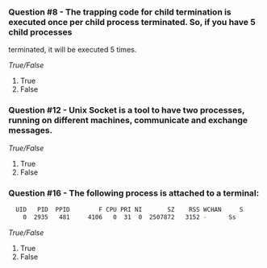 ### Question #8 - The trapping code for child termination is executed once per child process terminated. So, if you have 5 child processes
terminated, it will be executed 5 times.

*True/False*

1. True
2. False

### Question #12 - Unix Socket is a tool to have two processes, running on different machines, communicate and exchange messages.

*True/False*

1. True
2. False

### Question #16 - The following process is attached to a terminal:
``` bash
  UID   PID  PPID        F CPU PRI NI       SZ    RSS WCHAN     S             ADDR TTY           TIME CMD
    0  2935   481     4106   0  31  0  2507872   3152 -      Ss                  0 ttys001    0:00.04 login -pf panayotismatsinopoulos
```

*True/False*

1. True
2. False

